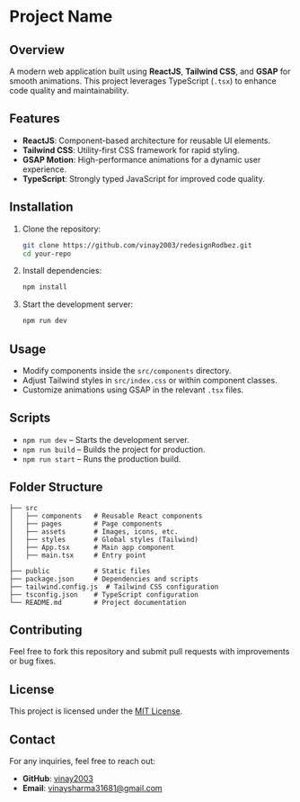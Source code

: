 # Project Name

## Overview
A modern web application built using **ReactJS**, **Tailwind CSS**, and **GSAP** for smooth animations. This project leverages TypeScript (`.tsx`) to enhance code quality and maintainability.

## Features
- **ReactJS**: Component-based architecture for reusable UI elements.
- **Tailwind CSS**: Utility-first CSS framework for rapid styling.
- **GSAP Motion**: High-performance animations for a dynamic user experience.
- **TypeScript**: Strongly typed JavaScript for improved code quality.

## Installation

1. Clone the repository:
   ```sh
   git clone https://github.com/vinay2003/redesignRodbez.git
   cd your-repo
   ```
2. Install dependencies:
   ```sh
   npm install
   ```
3. Start the development server:
   ```sh
   npm run dev
   ```

## Usage
- Modify components inside the `src/components` directory.
- Adjust Tailwind styles in `src/index.css` or within component classes.
- Customize animations using GSAP in the relevant `.tsx` files.

## Scripts
- `npm run dev` – Starts the development server.
- `npm run build` – Builds the project for production.
- `npm run start` – Runs the production build.

## Folder Structure
```
├── src
│   ├── components   # Reusable React components
│   ├── pages        # Page components
│   ├── assets       # Images, icons, etc.
│   ├── styles       # Global styles (Tailwind)
│   ├── App.tsx      # Main app component
│   ├── main.tsx     # Entry point
│
├── public           # Static files
├── package.json     # Dependencies and scripts
├── tailwind.config.js  # Tailwind CSS configuration
├── tsconfig.json    # TypeScript configuration
└── README.md        # Project documentation
```

## Contributing
Feel free to fork this repository and submit pull requests with improvements or bug fixes.

## License
This project is licensed under the [MIT License](LICENSE).

## Contact
For any inquiries, feel free to reach out:
- **GitHub**: [vinay2003](https://github.com/vinay2003)
- **Email**: vinaysharma31681@gmail.com

